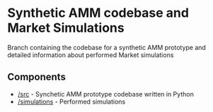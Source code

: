 # Synthetic AMM codebase and Market Simulations

Branch containing the codebase for a synthetic AMM prototype and detailed information about performed Market simulations

## Components
- <a href="src">/src</a> - Synchetic AMM prototype codebase written in Python
- <a href="simulations">/simulations</a> - Performed simulations
